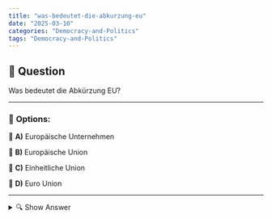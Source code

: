 ```yaml
---
title: "was-bedeutet-die-abkurzung-eu"
date: "2025-03-10"
categories: "Democracy-and-Politics"
tags: "Democracy-and-Politics"
---
```


## 📌 **Question**

Was bedeutet die Abkürzung EU?



---

### 📝 **Options:**

🔘 **A)** Europäische Unternehmen

🔘 **B)** Europäische Union

🔘 **C)** Einheitliche Union

🔘 **D)** Euro Union

---

<details>
  <summary>🔍 Show Answer</summary>

  <p>
💡  <b>Correct Answer:</b>  b
  </p>
  <p>
    📖<b>Explanation:</b>
    Die Abkürzung „EU“ ist in Europa weit verbreitet und kann in unterschiedlichen Kontexten verwendet werden. Sie spielt eine zentrale Rolle in politischen, wirtschaftlichen und gesellschaftlichen Zusammenhängen. Verständnis der genauen Bedeutung ist wichtig, um Missverständnisse zu vermeiden. In dieser Frage sollen die möglichen Bedeutungen von „EU“ bewertet werden, um das richtige Verständnis zu überprüfen.
  </p>
</details>
